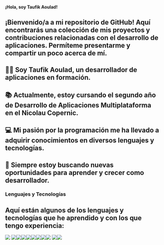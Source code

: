 #### ¡Hola, soy Taufik Aoulad!

## ¡Bienvenido/a a mi repositorio de GitHub! Aquí encontrarás una colección de mis proyectos y contribuciones relacionadas con el desarrollo de aplicaciones. Permíteme presentarme y compartir un poco acerca de mí.

## 👨‍💻 Soy Taufik Aoulad, un desarrollador de aplicaciones en formación. 
## 📚 Actualmente, estoy cursando el segundo año de Desarrollo de Aplicaciones Multiplataforma en el Nicolau Copernic.
## 💻 Mi pasión por la programación me ha llevado a adquirir conocimientos en diversos lenguajes y tecnologías.
## 🌱 Siempre estoy buscando nuevas oportunidades para aprender y crecer como desarrollador.

### Lenguajes y Tecnologías
## Aquí están algunos de los lenguajes y tecnologías que he aprendido y con los que tengo experiencia:

<img src="https://img.shields.io/badge/Java-007396?style=flat-square&logo=java&logoColor=white"> <img src="https://img.shields.io/badge/Kotlin-0095D5?style=flat-square&logo=kotlin&logoColor=white"><img src="https://img.shields.io/badge/Spring_Boot-6DB33F?style=flat-square&logo=spring-boot&logoColor=white"><img src="https://img.shields.io/badge/XML-DF1F26?style=flat-square&logo=xml&logoColor=white"><img src="https://img.shields.io/badge/HTML5-E34F26?style=flat-square&logo=html5&logoColor=white"><img src="https://img.shields.io/badge/CSS-1572B6?style=flat-square&logo=css3&logoColor=white"><img src="https://img.shields.io/badge/PHP-777BB4?style=flat-square&logo=php&logoColor=white"><img src="https://img.shields.io/badge/C%23-239120?style=flat-square&logo=c-sharp&logoColor=white"><img src="https://img.shields.io/badge/Git-F05032?style=flat-square&logo=git&logoColor=white">
<img src="https://img.shields.io/badge/Hibernate-59666C?style=flat-square&logo=hibernate&logoColor=white"><img src="https://img.shields.io/badge/Android_Studio-3DDC84?style=flat-square&logo=android-studio&logoColor=white">
